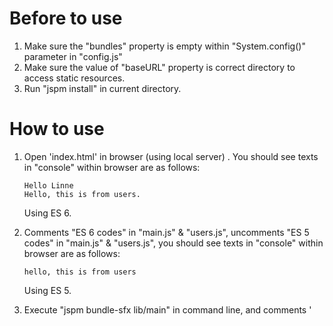 # Before to use

1. Make sure the "bundles" property is empty within "System.config()" parameter in "config.js"
2. Make sure the value of "baseURL" property is correct directory to access static resources.
3. Run "jspm install" in current directory.  

# How to use

1. Open 'index.html' in browser (using local server) . You should see texts in "console" within browser are as follows:

    ```
    Hello Linne
    Hello, this is from users.
    ```
    
    Using ES 6.

2. Comments "ES 6 codes" in "main.js" & "users.js", uncomments "ES 5 codes" in "main.js" & "users.js", you should see texts in "console" within browser are as follows:

    ```
    hello, this is from users
    ```
    
    Using ES 5.

3. Execute "jspm bundle-sfx lib/main" in command line, and comments '<script>' tags except "build.js" in index.html, then you should see texts  in "console" within browser are as follows:
    
    ```
    hello, this is from users
    ```
    
    Using ES 5 and only one javascript file in html.
